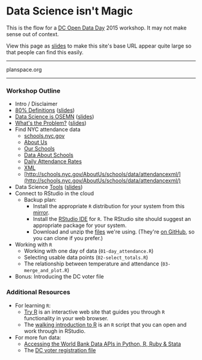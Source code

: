 # Data Science isn't Magic

This is the flow for a [DC Open Data Day](http://dc.opendataday.org/) 2015 workshop. It may not make sense out of context.

View this page as [slides](big.html) to make this site's base URL appear quite large so that people can find this easily.


-----

planspace.org

-----


### Workshop Outline

 * Intro / Disclaimer
 * [80% Definitions](80_percent_definitions/) ([slides](80_percent_definitions/big.html))
 * [Data Science is OSEMN](osemn/) ([slides](osemn/big.html))
 * [What's the Problem?](problem/) ([slides](problem/big.html))
 * Find NYC attendance data
     * [schools.nyc.gov](http://schools.nyc.gov/)
     * [About Us](http://schools.nyc.gov/AboutUs/)
     * [Our Schools](http://schools.nyc.gov/AboutUs/schools/)
     * [Data About Schools](http://schools.nyc.gov/AboutUs/schools/data/)
     * [Daily Attendance Rates](http://schools.nyc.gov/AboutUs/schools/data/Attendance.htm)
     * [XML](http://schools.nyc.gov/aboutus/data/attendancexml/)
     * [http://schools.nyc.gov/AboutUs/schools/data/attendancexml/](http://schools.nyc.gov/AboutUs/schools/data/attendancexml/)
 * Data Science [Tools](tools/) ([slides](tools/big.html))
 * Connect to RStudio in the cloud
     * Backup plan:
         * Install the appropriate `R` distribution for your system from this [mirror](http://watson.nci.nih.gov/cran_mirror/).
         * Install the [RStudio IDE](http://www.rstudio.com/ide/download/desktop) for `R`. The RStudio site should suggest an appropriate package for your system.
         * Download and unzip the [files](https://github.com/ajschumacher/odddsim/archive/master.zip) we're using. (They're [on GitHub](https://github.com/ajschumacher/odddsim), so you can clone if you prefer.)
 * Working with `R`
     * Working with one day of data (`01-day_attendance.R`)
     * Selecting usable data points (`02-select_totals.R`)
     * The relationship between temperature and attendance (`03-merge_and_plot.R`)
 * Bonus: Introducing the DC voter file


### Additional Resources

 * For learning `R`:
     * [Try R](http://tryr.codeschool.com/) is an interactive web site that guides you through `R` functionality in your web browser.
     * The [walking introduction to R](https://raw.githubusercontent.com/ajschumacher/gadsdc/master/02-R/walking_intro.Rmd) is an `R` script that you can open and work through in RStudio.
 * For more fun data:
     * [Accessing the World Bank Data APIs in Python, R, Ruby & Stata](http://blogs.worldbank.org/opendata/accessing-world-bank-data-apis-python-r-ruby-stata)
     * The [DC voter registration file](https://github.com/ajschumacher/dc_voter_reg)
